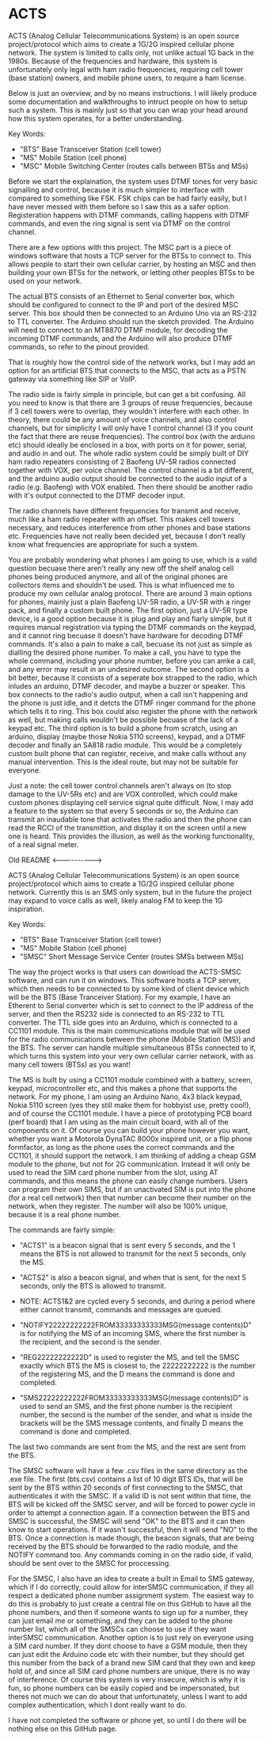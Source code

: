 # ACTS

ACTS (Analog Cellular Telecommunications System) is an open source project/protocol which aims to create a 1G/2G inspired cellular phone network. The system is limited to calls only, not unlike actual 1G back in the 1980s. Because of the frequencies and hardware, this system is unfortunately only legal with ham radio frequencies, requiring cell tower (base station) owners, and mobile phone users, to require a ham license.

Below is just an overview, and by no means instructions. I will likely produce some documentation and walkthroughs to intruct people on how to setup such a system. This is mainly just so that you can wrap your head around how this system operates, for a better understanding.

Key Words:

  - "BTS" Base Transceiver Station (cell tower)
  - "MS" Mobile Station (cell phone)
  - "MSC" Mobile Switching Center (routes calls between BTSs and MSs)

Before we start the explaination, the system uses DTMF tones for very basic signalling and control, because it is much simpler to interface with compared to something like FSK. FSK chips can be had fairly easily, but I have never messed with them before so I saw this as a safer option. Registeration happens with DTMF commands, calling happens with DTMF commands, and even the ring signal is sent via DTMF on the control channel.

There are a few options with this project. The MSC part is a piece of windows software that hosts a TCP server for the BTSs to connect to. This allows people to start their own cellular carrier, by hosting an MSC and then building your own BTSs for the network, or letting other peoples BTSs to be used on your network.

The actual BTS consists of an Ethernet to Serial converter box, which should be configured to connect to the IP and port of the desired MSC server. This box should then be connected to an Arduino Uno via an RS-232 to TTL converter. The Arduino should run the sketch provided. The Arduino will need to connect to an MT8870 DTMF module, for decoding the incoming DTMF commands, and the Arduino will also produce DTMF commands, so refer to the pinout provided.

That is roughly how the control side of the network works, but I may add an option for an artificial BTS that connects to the MSC, that acts as a PSTN gateway via something like SIP or VoIP.

The radio side is fairly simple in principle, but can get a bit confusing. All you need to know is that there are 3 groups of reuse frequencies, because if 3 cell towers were to overlap, they wouldn't interfere with each other. In theory, there could be any amount of voice channels, and also control channels, but for simplicity I will only have 1 control channel (3 if you count the fact that there are reuse frequencies). The control box (with the arduino etc) should ideally be enclosed in a box, with ports on it for power, serial, and audio in and out. The whole radio system could be simply built of DIY ham radio repeaters consisting of 2 Baofeng UV-5R radios connected together with VOX, per voice channel. The control channel is a bit different, and the arduino audio output should be connected to the audio input of a radio (e.g. Baofeng) with VOX enabled. Then there should be another radio with it's output connected to the DTMF decoder input.

The radio channels have different frequencies for transmit and receive, much like a ham radio repeater with an offset. This makes cell towers necessary, and reduces interference from other phones and base stations etc. Frequencies have not really been decided yet, because I don't really know what frequencies are appropriate for such a system.

You are probably wondering what phones I am going to use, which is a valid question becuase there aren't really any new off the shelf analog cell phones being produced anymore, and all of the original phones are collectors items and shouldn't be used. This is what influenced me to produce my own cellular analog protocol. There are around 3 main options for phones, mainly just a plain Baofeng UV-5R radio, a UV-5R with a ringer pack, and finally a custom built phone. The first option, just a UV-5R type device, is a good option because it is plug and play and fiarly simple, but it requires manual registration via typing the DTMF commands on the keypad, and it cannot ring becuase it doesn't have hardware for decoding DTMF commands. It's also a pain to make a call, becuase its not just as simple as dialling the desired phone number. To make a call, you have to type the whole command, including your phone number, before you can amke a call, and any error may result in an undesired outcome. The second option is a bit better, because it consists of a seperate box strapped to the radio, which inludes an arduino, DTMF decoder, and maybe a buzzer or speaker. This box connects to the radio's audio output, when a call isn't happening and the phone is just idle, and it detcts the DTMF ringer command for the phone which tells it to ring. This box could also register the phone with the network as well, but making calls wouldn't be possible becuase of the lack of a keypad etc. The third option is to build a phone from scratch, using an arduino, display (maybe those Nokia 5110 screens), keypad, and a DTMF decoder and finally an SA818 radio module. This would be a completely custom built phone that can register, receive, and make calls without any manual intervention. This is the ideal route, but may not be suitable for everyone.

Just a note: the cell tower control channels aren't always on (to stop damage to the UV-5Rs etc) and are VOX controlled, which could make custom phones displaying cell service signal quite difficult. Now, I may add a feature to the system so that every 5 seconds or so, the Arduino can transmit an inaudable tone that activates the radio and then the phone can read the RCCI of the transmittion, and display it on the screen until a new one is heard. This provides the illusion, as well as the working functionality, of a real signal meter.

Old README
<---------->

ACTS (Analog Cellular Telecommunications System) is an open source project/protocol which aims to create a 1G/2G inspired cellular phone network. Currently this is an SMS only system, but in the future the project may expand to voice calls as well, likely analog FM to keep the 1G inspiration.

Key Words:

  - "BTS" Base Transceiver Station (cell tower)
  - "MS" Mobile Station (cell phone)
  - "SMSC" Short Message Service Center (routes SMSs between MSs)

The way the project works is that users can download the ACTS-SMSC software, and can run it on windows. This software hosts a TCP server, which then needs to be connected to by some kind of client device which will be the BTS (Base Tranceiver Station). For my example, I have an Etherent to Serial converter which is set to connect to the IP address of the server, and then the RS232 side is connected to an RS-232 to TTL converter. The TTL side goes into an Arduino, which is connected to a CC1101 module. This is the main communications module that will be used for the radio communications between the phone (Mobile Station (MS)) and the BTS. The server can handle multiple simultaneous BTSs connected to it, which turns this system into your very own cellular carrier network, with as many cell towers (BTSs) as you want! 

The MS is built by using a CC1101 module combined with a battery, screen, keypad, microcontroller etc, and this makes a phone that supports the network. For my phone, I am using an Arduino Nano, 4x3 black keypad, Nokia 5110 screen (yes they still make them for hobbyist use, pretty cool!), and of course the CC1101 module. I have a piece of prototyping PCB board (perf board) that I am using as the main circuit board, with all of the components on it. Of course you can build your phone however you want, whether you want a Motorola DynaTAC 8000x inspired unit, or a flip phone formfactor, as long as the phone uses the correct commands and the CC1101, it should support the network. I am thinking of adding a cheap GSM module to the phone, but not for 2G communication. Instead it will only be used to read the SIM card phone number from the slot, using AT commands, and this means the phone can easily change numbers. Users can program their own SIMS, but if an unactivated SIM is put into the phone (for a real cell network) then that number can become their number on the network, when they register. The number will also be 100% unique, because it is a real phone number.

The commands are fairly simple:

  - "ACTS1" is a beacon signal that is sent every 5 seconds, and the 1 means the BTS is not allowed to transmit for the next 5 seconds, only the MS.

  - "ACTS2" is also a beacon signal, and when that is sent, for the next 5 seconds, only the BTS is allowed to transmit.

  - NOTE: ACTS1&2 are cycled every 5 seconds, and during a period where either cannot transmit, commands and messages are queued.

  - "NOTIFY22222222222FROM33333333333MSG(message contents)D" is for notifying the MS of an incoming SMS, where the first number is the recipient, and the second is the sender.

  - "REG22222222222D" is used to register the MS, and tell the SMSC exactly which BTS the MS is closest to, the 22222222222 is the number of the registering MS, and the D means the command is done and completed.

  - "SMS22222222222FROM33333333333MSG(message contents)D" is used to send an SMS, and the first phone number is the recipient number, the second is the number of the sender, and what is inside the brackets will be the SMS message contents, and finally D means the command is done and completed.

The last two commands are sent from the MS, and the rest are sent from the BTS.

The SMSC software will have a few .csv files in the same directory as the .exe file. The first (bts.csv) contains a list of 10 digit BTS IDs, that will be sent by the BTS within 20 seconds of first connecting to the SMSC, that authenticates it with the SMSC. If a valid ID is not sent within that time, the BTS will be kicked off the SMSC server, and will be forced to power cycle in order to attempt a connection again. If a connection between the BTS and SMSC is successful, the SMSC will send "OK" to the BTS and it can then know to start operations. If it wasn't successful, then it will send "NO" to the BTS. Once a connection is made though, the beacon signals, that are being received by the BTS should be forwarded to the radio module, and the NOTIFY command too. Any commands coming in on the radio side, if valid, should be sent over to the SMSC for proccessing.

For the SMSC, I also have an idea to create a built in Email to SMS gateway, which if I do correctly, could allow for interSMSC communication, if they all respect a dedicated phone number assignment system. The easiest way to do this is probably to just create a central file on this GitHub to have all the phone numbers, and then if someone wants to sign up for a number, they can just email me or something, and they can be added to the phone number list, which all of the SMSCs can choose to use if they want interSMSC communication. Another option is to just rely on everyone using a SIM card number. If they dont choose to have a GSM module, then they can just edit the Arduino code etc with their number, but they should get this number from the back of a brand new SIM card that they own and keep hold of, and since all SIM card phone numbers are unique, there is no way of interference. Of course this system is very insecure, which is why it is fun, so phone numbers can be easily copied and be impersonated, but theres not much we can do about that unfortunately, unless I want to add complex authentication, which I dont really want to do.

I have not completed the software or phone yet, so until I do there will be nothing else on this GitHub page.

